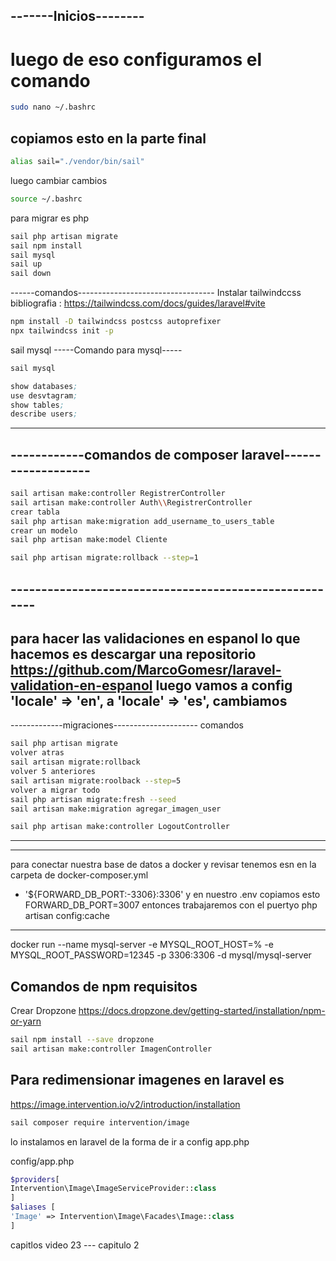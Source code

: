 
## -------Inicios--------
# luego de eso configuramos el comando
```bash
sudo nano ~/.bashrc
```
## copiamos esto en la parte final
```bash
alias sail="./vendor/bin/sail"
```
luego cambiar cambios
```bash
source ~/.bashrc
```
para migrar es php 
```bash
sail php artisan migrate 
sail npm install
sail mysql
sail up
sail down
```
------comandos----------------------------------
Instalar tailwindccss
bibliografia : https://tailwindcss.com/docs/guides/laravel#vite
```bash
npm install -D tailwindcss postcss autoprefixer
npx tailwindcss init -p
```

sail mysql
-----Comando para mysql-----
```bash
sail mysql
```
```s
show databases;
use desvtagram;
show tables;
describe users;
```

-----------------------------------------------------------
## ------------comandos de composer laravel-------------------
```bash
sail artisan make:controller RegistrerController
sail artisan make:controller Auth\\RegistrerController
crear tabla
sail php artisan make:migration add_username_to_users_table
crear un modelo
sail php artisan make:model Cliente

sail php artisan migrate:rollback --step=1
```
## -------------------------------------------------------
para hacer las validaciones en espanol lo que hacemos es descargar una repositorio
https://github.com/MarcoGomesr/laravel-validation-en-espanol
luego vamos a config
'locale' => 'en', a
'locale' => 'es',
cambiamos 
------------------------------------------
-------------migraciones---------------------
comandos

```bash
sail php artisan migrate 
volver atras
sail artisan migrate:rollback
volver 5 anteriores
sail artisan migrate:roolback --step=5
volver a migrar todo 
sail php artisan migrate:fresh --seed
sail artisan make:migration agregar_imagen_user

sail php artisan make:controller LogoutController
```

--------------------------------
--------------------------------
para conectar nuestra base de datos a docker y revisar
tenemos esn en la carpeta de docker-composer.yml
- '${FORWARD_DB_PORT:-3306}:3306'
y en nuestro .env copiamos esto
FORWARD_DB_PORT=3007 entonces trabajaremos con el puertyo 
php artisan config:cache
-------------------------------

docker run --name mysql-server -e MYSQL_ROOT_HOST=% -e MYSQL_ROOT_PASSWORD=12345 -p 3306:3306 -d mysql/mysql-server



## Comandos de npm requisitos
Crear Dropzone https://docs.dropzone.dev/getting-started/installation/npm-or-yarn
```bash
sail npm install --save dropzone
sail artisan make:controller ImagenController
```



## Para redimensionar imagenes en laravel es 

https://image.intervention.io/v2/introduction/installation

```bash
sail composer require intervention/image
```
lo instalamos en laravel de la forma de ir a config app.php

config/app.php
```php
$providers[
Intervention\Image\ImageServiceProvider::class
]
$aliases [
'Image' => Intervention\Image\Facades\Image::class
]
```






capitlos
video 23 --- capitulo 2



















